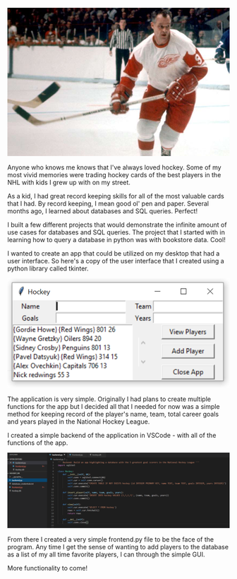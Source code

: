 ![Gordie Howe](/img/Howe.jpg)

Anyone who knows me knows that I've always loved hockey.  Some of my most vivid memories were trading hockey cards of the best players in the NHL with kids I grew up with on my street.

As a kid, I had great record keeping skills for all of the most valuable cards that I had.  By record keeping, I mean good ol' pen and paper.  Several months ago, I learned about databases and SQL queries.  Perfect!

I built a few different projects that would demonstrate the infinite amount of use cases for databases and SQL queries.  The project that I started with in learning how to query a database in python was with bookstore data.  Cool!

I wanted to create an app that could be utilized on my desktop that had a user interface.  So here's a copy of the user interface that I created using a python library called tkinter.

![User Interface](/img/sql_gui.PNG)

The application is very simple.  Originally I had plans to create multiple functions for the app but I decided all that I needed for now was a simple method for keeping record of the player's name, team, total career goals and years played in the National Hockey League.

I created a simple backend of the application in VSCode - with all of the functions of the app.

![Backend](/img/backend.PNG)

From there I created a very simple frontend.py file to be the face of the program.  Any time I get the sense of wanting to add players to the database as a list of my all time favorite players, I can through the simple GUI.

More functionality to come!
